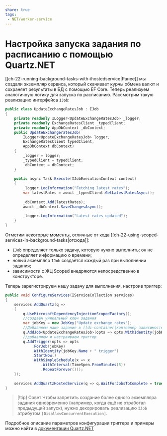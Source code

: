 ```yaml
---
share: true
tags:
 - NET/worker-service
---
```

# Настройка запуска задания по расписанию с помощью Quartz.NET
[[ch-22-running-background-tasks-with-ihostedservice|Ранее]] мы создали экземпляр сервиса, который скачивает курчы обмена валют и сохраняет результаты в БД с помощью EF Core. Теперь реализуем аналогичную логику для запуска по расписанию.
Рассмотрим такую реализацию интерфейса `IJob`:
```csharp
public class UpdateExchangeRatesJob : IJob
{
	private readonly ILogger<UpdateExchangeRatesJob> _logger;
	private readonly ExchangeRatesClient _typedClient;
	private readonly AppDbContext _dbContext;
	public UpdateExchangeratesJob(
		ILogger<UpdateExchangeRatesJob> logger,
		ExchangeRatesClient typedClient,
		AppDbContext dbContext)
	{
		_logger = logger;
		_typedClient = typedClient;
		_dbContext = dbContext;
	}
	
	public async Task Execute(IJobExecutionContext context)
	{
		_logger.LogInformation("Fetching latest rates");
		var latestRates = await _typedClient.GetLatestRatesAsync();
		
		_dbContext.Add(latestRates);
		await _dbContext.SaveChangesAsync();
		
		_logger.LogInformation("Latest rates updated");
	}
}
```
Отметим некоторые моменты, отличные от кода [[ch-22-using-scoped-services-in-background-tasks|отсюда]]:
- `IJob` определяет только задачу, которую нужно выполнить; он не определяет информацию о времени;
- новый экземпляр `IJob` создаётся каждый раз при выполнении задания;
- зависимости с ЖЦ Scoped внедряются непосредственно в конструкторе.

Теперь зарегистрируем нашу задачу для выполнения, настроив триггер:
```csharp
public void ConfigureServices(IServiceCollection services)
{
	services.AddQuartz(q => 
	{
		q.UseMicrosoftDependencyInjectionScopedFactory();
		//создаём уникальный ключ задания
		var jobKey = new JobKey("Update exchange rates");
		//Добавляем наше задание в [[di-container|контейнер зависимостей]] и связываем его с ключом задания
		q.AddJob<UpdateExchangeRatesJob>(opts => opts.WithIdentity(jobKey));
		//добавляем и настраиваем триггер
		q.AddTrigger(opts => opts
			.ForJob(jobKey)
			.WithIdentity(jobKey.Name + " trigger")
			.StartNow()
			.WithSimpleSchedule(x => x
				.WithInterval(TimeSpen.FromMinutes(5))
				.RepeatForever()));
	});
	
	services.AddQuartzHostedService(q => q.WaitForJobsToComplete = true);
}
```
> [!tip] Совет
> Чтобы запретить создание более одного экземпляра задания одновременно (например, когда ещё не отработал предыдущий запуск), нужно декорировать реализацию `IJob` атрибутом `[DisallowConcurrentExecution]`.

Подробное описание параметров конфигурации триггера и примеры можно найти в [документации Quartz.NET](https://www.quartz-scheduler.net/documentation/)